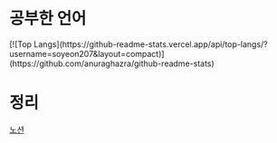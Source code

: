 <h1>공부한 언어</h1>
[![Top Langs](https://github-readme-stats.vercel.app/api/top-langs/?username=soyeon207&layout=compact)](https://github.com/anuraghazra/github-readme-stats)
<h1>정리</h1>
<a href="https://www.notion.so/d529896d5c294b129bfea04358742fa5?pvs=4">노션</a>
